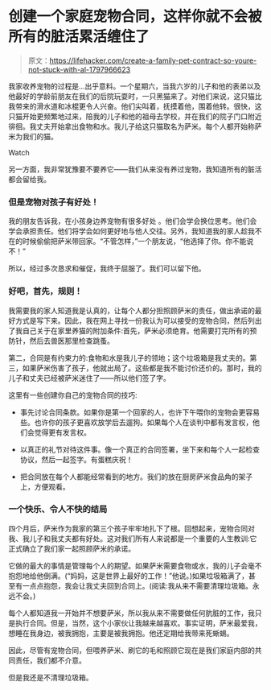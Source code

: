# 创建一个家庭宠物合同，这样你就不会被所有的脏活累活缠住了

> 原文：<https://lifehacker.com/create-a-family-pet-contract-so-youre-not-stuck-with-al-1797966623>

我家收养宠物的过程是...出乎意料。一个星期六，当我六岁的儿子和他的表弟以及他最好的学龄前朋友在我们的后院玩耍时，一只黑猫来了。对他们来说，这只猫比我带来的滑水道和冰棍更令人兴奋。他们尖叫着，抚摸着他，围着他转。很快，这只猫开始更频繁地过来，陪我的儿子和他的祖母去学校，并在我们的院子门口附近徘徊。我丈夫开始拿出食物和水。我儿子给这只猫取名为萨米。每个人都开始称萨米为我们的猫。

Watch

另一方面，我非常犹豫要不要养它——我们从来没有养过宠物，我知道所有的脏活都会留给我。

### 但是宠物对孩子有好处！

我的朋友告诉我，在小孩身边养宠物有很多好处 。他们会学会换位思考。他们会学会承担责任。他们将学会如何更好地与他人交往。另外，我知道我的家人趁我不在的时候偷偷把萨米带回家。“不管怎样，”一个朋友说，“他选择了你。你不能说不！”

所以，经过多次恳求和催促，我终于屈服了。我们可以留下他。

### **好吧，首先，规则！**

我需要我的家人知道我是认真的，让每个人都分担照顾萨米的责任，做出承诺的最好方式是写下来。因此，我在网上寻找一份我认为可以接受的宠物合同，然后列出了我自己关于在家里养猫的附加条件:首先，萨米必须绝育。他需要打完所有的预防针，然后去兽医那里检查跳蚤。

第二，合同是有约束力的:食物和水是我儿子的领地；这个垃圾箱是我丈夫的。第三，如果萨米伤害了孩子，他就出局了。这些都是我不能讨价还价的。那时，我的儿子和丈夫已经被萨米迷住了——所以他们签了字。

这里有一些创建你自己的宠物合同的技巧:

*   事先讨论合同条款。如果你是第一个回家的人，也许下午喂你的宠物会更容易些。也许你的孩子更喜欢放学后去遛狗。如果每个人在谈判中都有发言权，他们会觉得更有发言权。

*   以真正的礼节对待这件事。像一个真正的合同签署，坐下来和每个人一起检查协议，然后一起签字。有蛋糕庆祝！

*   把合同放在每个人都能经常看到的地方。我们的放在厨房萨米食品角的架子上，方便观看。

### 一个快乐、令人不快的结局

四个月后，萨米作为我家的第三个孩子牢牢地扎下了根。回想起来，宠物合同对我、我儿子和我丈夫都有好处。这对我们所有人来说都是一个重要的人生教训:它正式确立了我们家一起照顾萨米的承诺。

它做的最大的事情是管理每个人的期望。如果萨米需要食物或水，我的儿子会毫不抱怨地给他倒满。(“妈妈，这是世界上最好的工作！”他说。)如果垃圾箱满了，甚至有一点点抱怨，我会让我丈夫回到合同上。(阅读:我从来不需要清理垃圾箱。永远不会。)

每个人都知道我一开始并不想要萨米，所以我从来不需要做任何肮脏的工作，我只是执行合同。但是，当然，这个小家伙让我越来越喜欢。事实证明，萨米最爱我，想睡在我身边，被我拥抱，主要是被我拥抱。他还定期给我带来死蜥蜴。

因此，尽管有宠物合同，但喂养萨米、刷它的毛和照顾它现在是我们家庭内部的共同责任，我们都不介意。

但是我还是不清理垃圾箱。